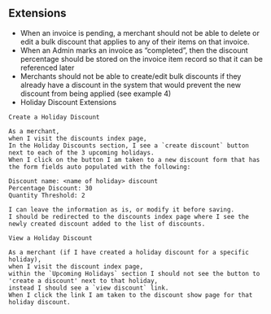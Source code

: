## Extensions

 - When an invoice is pending, a merchant should not be able to delete or edit a bulk discount that applies to any of their items on that invoice.
 - When an Admin marks an invoice as “completed”, then the discount percentage should be stored on the invoice item record so that it can be referenced later
 - Merchants should not be able to create/edit bulk discounts if they already have a discount in the system that would prevent the new discount from being applied (see  example 4)
 - Holiday Discount Extensions

```
Create a Holiday Discount

As a merchant,
when I visit the discounts index page,
In the Holiday Discounts section, I see a `create discount` button next to each of the 3 upcoming holidays.
When I click on the button I am taken to a new discount form that has the form fields auto populated with the following:

Discount name: <name of holiday> discount
Percentage Discount: 30
Quantity Threshold: 2

I can leave the information as is, or modify it before saving.
I should be redirected to the discounts index page where I see the newly created discount added to the list of discounts.
```

```
View a Holiday Discount

As a merchant (if I have created a holiday discount for a specific holiday),
when I visit the discount index page,
within the `Upcoming Holidays` section I should not see the button to 'create a discount' next to that holiday,
instead I should see a `view discount` link.
When I click the link I am taken to the discount show page for that holiday discount.
```
